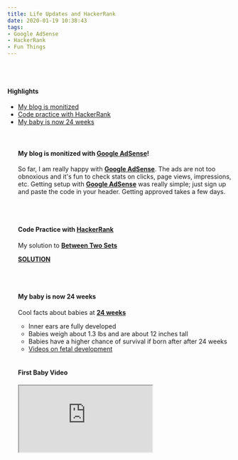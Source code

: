 ```yaml
---
title: Life Updates and HackerRank
date: 2020-01-19 10:38:43
tags: 
- Google AdSense
- HackerRank
- Fun Things
---
```


<br>
<br>

<h4>Highlights</h4>
<ul>
<li> <a href = "#GoogleAdsense">My blog is monitized</a></li>
<li> <a href = "#HackerRank">Code practice with HackerRank</a></li>
<li> <a href = "#BabyAt24Weeks">My baby is now 24 weeks</a></li>

<br>
<br>

<h4><a id="GoogleAdsense"> My blog is monitized with <a href="https://www.google.com/adsense">Google AdSense</a></a></strong>!</h4>

So far, I am really happy with <strong><a href="https://www.google.com/adsense">Google AdSense</a></strong>. The ads are not too obnoxious and it's fun to check stats on clicks, page views, impressions, etc. Getting setup with <strong><a href="https://www.google.com/adsense">Google AdSense</a></strong> was really simple; just sign up and paste the code in your header. Getting approved takes a few days. 

<br>
<br>
 
<h4><a id="HackerRank">Code Practice with 
<a href="https://www.hackerrank.com/dashboard">HackerRank</a></h4>

My solution to <strong>[Between Two Sets](https://www.hackerrank.com/challenges/between-two-sets/problem)</strong>

<strong><a href="2020/01/20/between-two-sets">SOLUTION</a></strong>

<br>
<br>

<h4><a id="BabyAt24Weeks">My baby is now 24 weeks</a></h4>
Cool facts about babies at <a href="https://www.babycentre.co.uk/24-weeks-pregnant"><strong>24 weeks</strong></a>
<ul>
<li>Inner ears are fully developed</li>
<li>Babies weigh about 1.3 lbs and are about 12 inches tall</li>
<li>Babies have a higher chance of survival if born after after 24 weeks</li>
<li><a href="https://www.babycentre.co.uk/c25004461/inside-pregnancy-videos">Videos on fetal development</a></li>
</ul>

<br>

<h4>First Baby Video</h4>
<div class="video-container"><iframe src="https://youtu.be/6W6rwFkl10k"></iframe></div>
 
<br>
<br>
